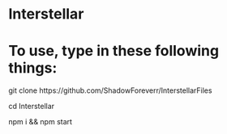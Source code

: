 # Interstellar
<h1>To use, type in these following things:</h1>
<p>git clone https://github.com/ShadowForeverr/InterstellarFiles</p>
<p>cd Interstellar</p>
<p>npm i && npm start</p>
